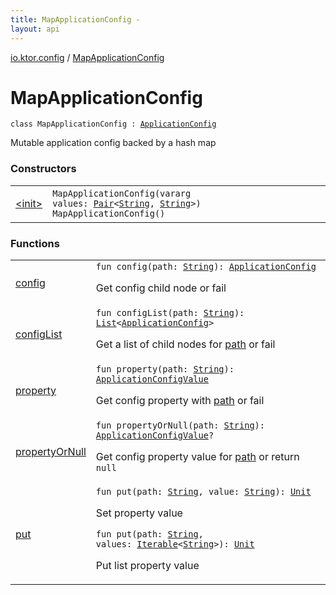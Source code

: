 ```yaml
---
title: MapApplicationConfig - 
layout: api
---
```


<div class='api-docs-breadcrumbs'><a href="../index.html">io.ktor.config</a> / <a href="./index.html">MapApplicationConfig</a></div>

# MapApplicationConfig

<div class="signature"><code><span class="keyword">class </span><span class="identifier">MapApplicationConfig</span>&nbsp;<span class="symbol">:</span>&nbsp;<a href="../-application-config/index.html"><span class="identifier">ApplicationConfig</span></a></code></div>

Mutable application config backed by a hash map

### Constructors

<table class="api-docs-table">
<tbody>
<tr>
<td markdown="1">

<a href="-init-.html">&lt;init&gt;</a>


</td>
<td markdown="1">
<div class="signature"><code><span class="identifier">MapApplicationConfig</span><span class="symbol">(</span><span class="keyword">vararg</span> <span class="parameterName" id="io.ktor.config.MapApplicationConfig$<init>(kotlin.Array((kotlin.Pair((kotlin.String, )))))/values">values</span><span class="symbol">:</span>&nbsp;<a href="https://kotlinlang.org/api/latest/jvm/stdlib/kotlin/-pair/index.html"><span class="identifier">Pair</span></a><span class="symbol">&lt;</span><a href="https://kotlinlang.org/api/latest/jvm/stdlib/kotlin/-string/index.html"><span class="identifier">String</span></a><span class="symbol">,</span>&nbsp;<a href="https://kotlinlang.org/api/latest/jvm/stdlib/kotlin/-string/index.html"><span class="identifier">String</span></a><span class="symbol">&gt;</span><span class="symbol">)</span></code></div>

<div class="signature"><code><span class="identifier">MapApplicationConfig</span><span class="symbol">(</span><span class="symbol">)</span></code></div>

</td>
</tr>
</tbody>
</table>

### Functions

<table class="api-docs-table">
<tbody>
<tr>
<td markdown="1">

<a href="config.html">config</a>


</td>
<td markdown="1">
<div class="signature"><code><span class="keyword">fun </span><span class="identifier">config</span><span class="symbol">(</span><span class="parameterName" id="io.ktor.config.MapApplicationConfig$config(kotlin.String)/path">path</span><span class="symbol">:</span>&nbsp;<a href="https://kotlinlang.org/api/latest/jvm/stdlib/kotlin/-string/index.html"><span class="identifier">String</span></a><span class="symbol">)</span><span class="symbol">: </span><a href="../-application-config/index.html"><span class="identifier">ApplicationConfig</span></a></code></div>

Get config child node or fail


</td>
</tr>
<tr>
<td markdown="1">

<a href="config-list.html">configList</a>


</td>
<td markdown="1">
<div class="signature"><code><span class="keyword">fun </span><span class="identifier">configList</span><span class="symbol">(</span><span class="parameterName" id="io.ktor.config.MapApplicationConfig$configList(kotlin.String)/path">path</span><span class="symbol">:</span>&nbsp;<a href="https://kotlinlang.org/api/latest/jvm/stdlib/kotlin/-string/index.html"><span class="identifier">String</span></a><span class="symbol">)</span><span class="symbol">: </span><a href="https://kotlinlang.org/api/latest/jvm/stdlib/kotlin.collections/-list/index.html"><span class="identifier">List</span></a><span class="symbol">&lt;</span><a href="../-application-config/index.html"><span class="identifier">ApplicationConfig</span></a><span class="symbol">&gt;</span></code></div>

Get a list of child nodes for <a href="config-list.html#io.ktor.config.MapApplicationConfig$configList(kotlin.String)/path">path</a> or fail


</td>
</tr>
<tr>
<td markdown="1">

<a href="property.html">property</a>


</td>
<td markdown="1">
<div class="signature"><code><span class="keyword">fun </span><span class="identifier">property</span><span class="symbol">(</span><span class="parameterName" id="io.ktor.config.MapApplicationConfig$property(kotlin.String)/path">path</span><span class="symbol">:</span>&nbsp;<a href="https://kotlinlang.org/api/latest/jvm/stdlib/kotlin/-string/index.html"><span class="identifier">String</span></a><span class="symbol">)</span><span class="symbol">: </span><a href="../-application-config-value/index.html"><span class="identifier">ApplicationConfigValue</span></a></code></div>

Get config property with <a href="property.html#io.ktor.config.MapApplicationConfig$property(kotlin.String)/path">path</a> or fail


</td>
</tr>
<tr>
<td markdown="1">

<a href="property-or-null.html">propertyOrNull</a>


</td>
<td markdown="1">
<div class="signature"><code><span class="keyword">fun </span><span class="identifier">propertyOrNull</span><span class="symbol">(</span><span class="parameterName" id="io.ktor.config.MapApplicationConfig$propertyOrNull(kotlin.String)/path">path</span><span class="symbol">:</span>&nbsp;<a href="https://kotlinlang.org/api/latest/jvm/stdlib/kotlin/-string/index.html"><span class="identifier">String</span></a><span class="symbol">)</span><span class="symbol">: </span><a href="../-application-config-value/index.html"><span class="identifier">ApplicationConfigValue</span></a><span class="symbol">?</span></code></div>

Get config property value for <a href="property-or-null.html#io.ktor.config.MapApplicationConfig$propertyOrNull(kotlin.String)/path">path</a> or return <code>null</code>


</td>
</tr>
<tr>
<td markdown="1">

<a href="put.html">put</a>


</td>
<td markdown="1">
<div class="signature"><code><span class="keyword">fun </span><span class="identifier">put</span><span class="symbol">(</span><span class="parameterName" id="io.ktor.config.MapApplicationConfig$put(kotlin.String, kotlin.String)/path">path</span><span class="symbol">:</span>&nbsp;<a href="https://kotlinlang.org/api/latest/jvm/stdlib/kotlin/-string/index.html"><span class="identifier">String</span></a><span class="symbol">, </span><span class="parameterName" id="io.ktor.config.MapApplicationConfig$put(kotlin.String, kotlin.String)/value">value</span><span class="symbol">:</span>&nbsp;<a href="https://kotlinlang.org/api/latest/jvm/stdlib/kotlin/-string/index.html"><span class="identifier">String</span></a><span class="symbol">)</span><span class="symbol">: </span><a href="https://kotlinlang.org/api/latest/jvm/stdlib/kotlin/-unit/index.html"><span class="identifier">Unit</span></a></code></div>

Set property value

<div class="signature"><code><span class="keyword">fun </span><span class="identifier">put</span><span class="symbol">(</span><span class="parameterName" id="io.ktor.config.MapApplicationConfig$put(kotlin.String, kotlin.collections.Iterable((kotlin.String)))/path">path</span><span class="symbol">:</span>&nbsp;<a href="https://kotlinlang.org/api/latest/jvm/stdlib/kotlin/-string/index.html"><span class="identifier">String</span></a><span class="symbol">, </span><span class="parameterName" id="io.ktor.config.MapApplicationConfig$put(kotlin.String, kotlin.collections.Iterable((kotlin.String)))/values">values</span><span class="symbol">:</span>&nbsp;<a href="https://kotlinlang.org/api/latest/jvm/stdlib/kotlin.collections/-iterable/index.html"><span class="identifier">Iterable</span></a><span class="symbol">&lt;</span><a href="https://kotlinlang.org/api/latest/jvm/stdlib/kotlin/-string/index.html"><span class="identifier">String</span></a><span class="symbol">&gt;</span><span class="symbol">)</span><span class="symbol">: </span><a href="https://kotlinlang.org/api/latest/jvm/stdlib/kotlin/-unit/index.html"><span class="identifier">Unit</span></a></code></div>

Put list property value


</td>
</tr>
</tbody>
</table>
